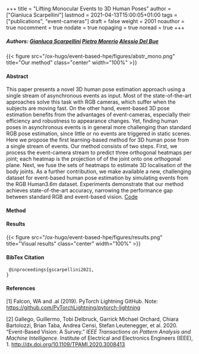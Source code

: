 +++
title = "Lifting Monocular Events to 3D Human Poses"
author = ["Gianluca Scarpellini"]
lastmod = 2021-04-13T15:00:05+01:00
tags = ["publications", "event-cameras"]
draft = false
weight = 2001
noauthor = true
nocomment = true
nodate = true
nopaging = true
noread = true
+++

##### Authors: [Gianluca Scarpellini](https://scarpellini.dev/) [Pietro Morerio](https://scholar.google.com/citations?user=lPV9rbkAAAAJ&hl=it&oi=ao) [Alessio Del Bue](https://scholar.google.com/citations?user=LUzvbGIAAAAJ&hl=it&oi=ao)

{{< figure src="/ox-hugo/event-based-hpe/figures/abstr_mono.png" title="Our method" class="center" width="100%" >}}


#### Abstract
This paper presents a novel 3D human pose estimation approach using a single
stream of asynchronous events as input. Most of the state-of-the-art approaches
solve this task with RGB cameras, which suffer when the subjects are moving
fast. On the other hand, event-based 3D pose estimation benefits from the
advantages of event-cameras, especially their efficiency and robustness to
appearance changes. Yet, finding human poses in asynchronous events is in
general more challenging than standard RGB pose estimation, since little or no
events are triggered in static scenes. Here we propose the first learning-based
method for 3D human pose from a single stream of events. Our method consists of
two steps. First, we process the event-camera stream to predict three orthogonal
heatmaps per joint; each heatmap is the projection of of the joint onto one
orthogonal plane. Next, we fuse the sets of heatmaps to estimate 3D localisation
of the body joints. As a further contribution, we make available a new,
challenging dataset for event-based human pose estimation by simulating events
from the RGB Human3.6m dataset. Experiments demonstrate that our method
achieves state-of-the-art accuracy, narrowing the performance gap between
standard RGB and event-based vision.
[Code](https://github.com/gianscarpe/event-based-monocular-hpe)
#### Method

#### Results
{{< figure src="/ox-hugo/event-based-hpe/figures/results.png" title="Visual results" class="center" width="100%" >}}

#### BibTex Citation
```
 @inproceedings{gscarpellini2021,
}
```

#### References
<a id="1">[1]</a> Falcon, WA and .al (2019). PyTorch Lightning GitHub. Note:
https://github.com/PyTorchLightning/pytorch-lightning

<a id="2">[2]</a> Gallego, Guillermo, Tobi Delbruck, Garrick Michael Orchard, Chiara Bartolozzi, Brian Taba, Andrea Censi, Stefan Leutenegger, et al. 2020. “Event-Based Vision: A Survey.” _IEEE Transactions on Pattern Analysis and Machine Intelligence_. Institute of Electrical and Electronics Engineers (IEEE), 1. <http://dx.doi.org/10.1109/TPAMI.2020.3008413>

